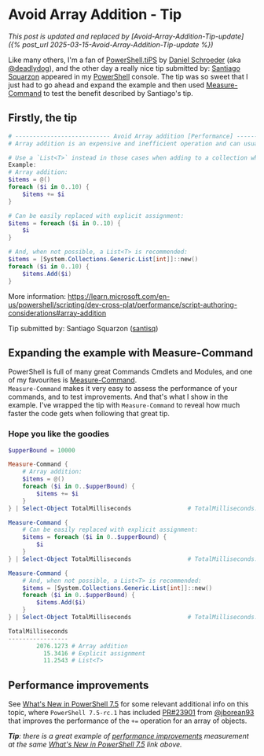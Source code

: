 # Avoid Array Addition - Tip
_This post is updated and replaced by [Avoid-Array-Addition-Tip-update]({% post_url 2025-03-15-Avoid-Array-Addition-Tip-update %})_

Like many others, I'm a fan of [PowerShell.tiPS](https://www.powershellgallery.com/packages/tiPS) by [Daniel Schroeder](https://blog.danskingdom.com/) (aka [@deadlydog](https://github.com/deadlydog)), and the other day a really nice tip submitted by: [Santiago Squarzon](https://github.com/santisq) appeared in my [PowerShell](https://learn.microsoft.com/en-us/powershell/scripting/overview) console.
The tip was so sweet that I just had to go ahead and expand the example and then used [Measure-Command](https://learn.microsoft.com/en-us/powershell/module/microsoft.powershell.utility/measure-command) to test the benefit described by Santiago's tip.

## Firstly, the tip

<p style="font-family:consolas; color:cyan;"></p>

```powershell
# --------------------------- Avoid Array addition [Performance] ---------------------------
# Array addition is an expensive and inefficient operation and can usually be replaced by PowerShell explicit loop assignment.

# Use a `List<T>` instead in those cases when adding to a collection while looping is required.
Example:
# Array addition:
$items = @()
foreach ($i in 0..10) {
    $items += $i
}

# Can be easily replaced with explicit assignment:
$items = foreach ($i in 0..10) {
    $i
}

# And, when not possible, a List<T> is recommended:
$items = [System.Collections.Generic.List[int]]::new()
foreach ($i in 0..10) {
    $items.Add($i)
}
```
More information:
https://learn.microsoft.com/en-us/powershell/scripting/dev-cross-plat/performance/script-authoring-considerations#array-addition

Tip submitted by: Santiago Squarzon ([santisq](https://github.com/santisq))

## Expanding the example with Measure-Command
PowerShell is full of many great Commands Cmdlets and Modules, and one of my favourites is [Measure-Command](https://learn.microsoft.com/en-us/powershell/module/microsoft.powershell.utility/measure-command).<br>
`Measure-Command` makes it very easy to assess the performance of your commands, and to test improvements. And that's what I show in the example. I've wrapped the tip with `Measure-Command` to reveal how much faster the code gets when following that great tip.

### Hope you like the goodies

```powershell
$upperBound = 10000

Measure-Command {
    # Array addition:
    $items = @()
    foreach ($i in 0..$upperBound) {
        $items += $i
    }
} | Select-Object TotalMilliseconds                # TotalMilliseconds: 2076.1273

Measure-Command {
    # Can be easily replaced with explicit assignment:
    $items = foreach ($i in 0..$upperBound) {
        $i
    }
} | Select-Object TotalMilliseconds                # TotalMilliseconds: 15.3416

Measure-Command {
    # And, when not possible, a List<T> is recommended:
    $items = [System.Collections.Generic.List[int]]::new()
    foreach ($i in 0..$upperBound) {
        $items.Add($i)
    }
} | Select-Object TotalMilliseconds                # TotalMilliseconds: 11.2543

TotalMilliseconds
-----------------
        2076.1273 # Array addition
          15.3416 # Explicit assignment
          11.2543 # List<T>

```
## Performance improvements
See [What's New in PowerShell 7.5](https://learn.microsoft.com/en-us/powershell/scripting/whats-new/what-s-new-in-powershell-75) for some relevant additional info on this topic, where `PowerShell 7.5-rc.1` has included [PR#23901](https://github.com/PowerShell/PowerShell/pull/23901) from [@jborean93](https://github.com/jborean93) that improves the performance of the `+=` operation for an array of objects.


_**Tip**: there is a great example of [performance improvements](https://learn.microsoft.com/en-us/powershell/scripting/whats-new/what-s-new-in-powershell-75#performance-improvements) measurement at the same [What's New in PowerShell 7.5](https://learn.microsoft.com/en-us/powershell/scripting/whats-new/what-s-new-in-powershell-75) link above._
